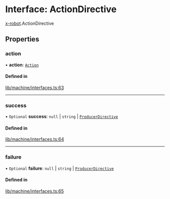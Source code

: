 # Interface: ActionDirective

[x-robot](../modules/x_robot.md).ActionDirective

## Properties

### action

• **action**: [`Action`](x_robot.Action.md)

#### Defined in

[lib/machine/interfaces.ts:63](https://github.com/Masquerade-Circus/x-robot/blob/a0ed060/lib/machine/interfaces.ts#L63)

___

### success

• `Optional` **success**: ``null`` \| `string` \| [`ProducerDirective`](x_robot.ProducerDirective.md)

#### Defined in

[lib/machine/interfaces.ts:64](https://github.com/Masquerade-Circus/x-robot/blob/a0ed060/lib/machine/interfaces.ts#L64)

___

### failure

• `Optional` **failure**: ``null`` \| `string` \| [`ProducerDirective`](x_robot.ProducerDirective.md)

#### Defined in

[lib/machine/interfaces.ts:65](https://github.com/Masquerade-Circus/x-robot/blob/a0ed060/lib/machine/interfaces.ts#L65)
